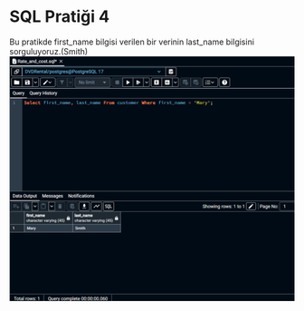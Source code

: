 # SQL Pratiği 4
Bu pratikde first_name bilgisi verilen bir verinin last_name bilgisini sorguluyoruz.(Smith)
![Örnek Resim](https://github.com/OsmanOzyasar/SQL_projects/blob/main/SQL_1/SQL_Pratik_4/image(4).png)
